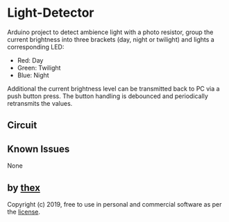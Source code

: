 # Light-Detector
Arduino project to detect ambience light with a photo resistor, group the current brightness into three brackets (day, night or twilight) and lights a corresponding LED:

 * Red: Day
 * Green: Twilight
 * Blue: Night

Additional the current brightness level can be transmitted back to PC via a push button press. The button handling is debounced and periodically retransmits the values. 

## Circuit

## Known Issues
None

## by [thex](https://github.com/thexmanxyz)
Copyright (c) 2019, free to use in personal and commercial software as per the [license](/LICENSE.md).
